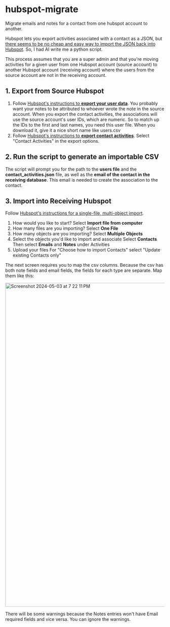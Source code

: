 # hubspot-migrate
Migrate emails and notes for a contact from one hubspot account to another.

Hubspot lets you export activities associated with a contact as a JSON, but [there seems to be no cheap and easy way to import the JSON back into Hubspot](https://community.hubspot.com/t5/CRM/Moving-data-from-one-Hubspot-account-to-another/m-p/269684). So, I had AI write me a python script.

This process assumes that you are a super admin and that you're moving activities for a given user from one Hubspot account (source account) to another Hubspot account (receiving account) where the users from the source account are not in the receiving account.

## 1. Export from Source Hubspot

1. Follow [Hubspot's instructions to **export your user data**](https://knowledge.hubspot.com/user-management/export-users). You probably want your notes to be attributed to whoever wrote the note in the source account. When you export the contact activities, the associations will use the source account's user IDs, which are numeric. So to match up the IDs to the first and last names, you need this user file. When you download it, give it a nice short name like users.csv
2. Follow [Hubspot's instructions to **export contact activities**](https://knowledge.hubspot.com/import-and-export/export-contact-data). Select "Contact Activities" in the export options.

## 2. Run the script to generate an importable CSV

The script will prompt you for the path to the **users file** and the **contact_activities.json** file, as well as the **email of the contact in the receiving database**. This email is needed to create the association to the contact.

## 3. Import into Receiving Hubspot

Follow [Hubspot's instructions for a single-file, multi-object import](https://knowledge.hubspot.com/import-and-export/import-objects).

1. How would you like to start?
    Select **Import file from computer**
1. How many files are you importing?
    Select **One File**
1. How many objects are you importing?
    Select **Multiple Objects**
1. Select the objects you'd like to import and associate
    Select **Contacts**
    Then select **Emails** and **Notes** under Activities
1. Upload your files
    For "Choose how to import Contacts" select "Update existing Contacts only"

The next screen requires you to map the csv columns. Because the csv has both note fields and email fields, the fields for each type are separate. Map them like this:

<img width="1024" alt="Screenshot 2024-05-03 at 7 22 11 PM" src="https://github.com/bomeejung/hubspot-migrate/assets/86614412/d4d1bd90-04eb-480d-858c-92047c2fe051">

There will be some warnings because the Notes entries won't have Email required fields and vice versa. You can ignore the warnings.



